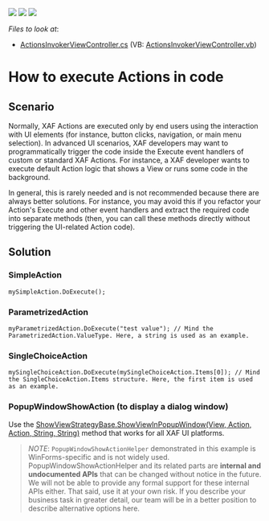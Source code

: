 <!-- default badges list -->
![](https://img.shields.io/endpoint?url=https://codecentral.devexpress.com/api/v1/VersionRange/128590153/13.1.4%2B)
[![](https://img.shields.io/badge/Open_in_DevExpress_Support_Center-FF7200?style=flat-square&logo=DevExpress&logoColor=white)](https://supportcenter.devexpress.com/ticket/details/E1393)
[![](https://img.shields.io/badge/📖_How_to_use_DevExpress_Examples-e9f6fc?style=flat-square)](https://docs.devexpress.com/GeneralInformation/403183)
<!-- default badges end -->
<!-- default file list -->
*Files to look at*:

* [ActionsInvokerViewController.cs](./CS/WinWebSolution.Module.Win/ActionsInvokerViewController.cs) (VB: [ActionsInvokerViewController.vb](./VB/WinWebSolution.Module.Win/ActionsInvokerViewController.vb))
<!-- default file list end -->
# How to execute Actions in code

## Scenario

Normally, XAF Actions are executed only by end users using the interaction with UI elements (for instance, button clicks, navigation, or main menu selection). In advanced UI scenarios, XAF developers may want to programmatically trigger the code inside the Execute event handlers of custom or standard XAF Actions. For instance, a XAF developer wants to execute default Action logic that shows a View or runs some code in the background.

In general, this is rarely needed and is not recommended because there are always better solutions. For instance, you may avoid this if you refactor your Action's Execute and other event handlers and extract the required code into separate methods (then, you can call these methods directly without triggering the UI-related Action code).

## Solution

### SimpleAction

`mySimpleAction.DoExecute();`

### ParametrizedAction

`myParametrizedAction.DoExecute("test value"); // Mind the ParametrizedAction.ValueType. Here, a string is used as an example.`

### SingleChoiceAction

`mySingleChoiceAction.DoExecute(mySingleChoiceAction.Items[0]); // Mind the SingleChoiceAction.Items structure. Here, the first item is used as an example.`

### PopupWindowShowAction (to display a dialog window)

Use the [ShowViewStrategyBase.ShowViewInPopupWindow(View, Action, Action, String, String)](https://docs.devexpress.com/eXpressAppFramework/DevExpress.ExpressApp.ShowViewStrategyBase.ShowViewInPopupWindow(DevExpress.ExpressApp.View-System.Action-System.Action-System.String-System.String)) method that works for all XAF UI platforms.

>*NOTE*: `PopupWindowShowActionHelper` demonstrated in this example is WinForms-specific and is not widely used. PopupWindowShowActionHelper and its related parts are **internal and undocumented APIs** that can be changed without notice in the future. We will not be able to provide any formal support for these internal APIs either. That said, use it at your own risk. If you describe your business task in greater detail, our team will be in a better position to describe alternative options here.
